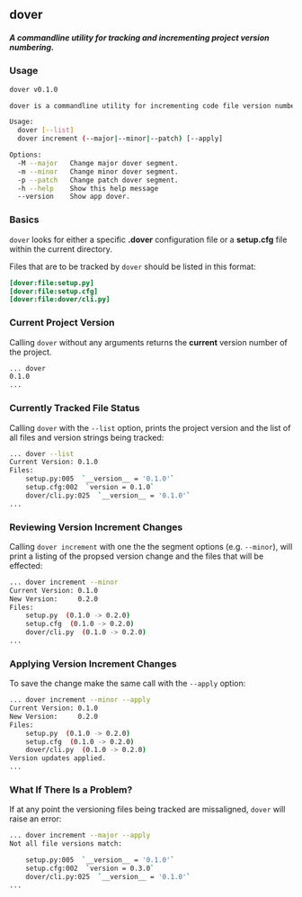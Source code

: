 ## dover

##### A commandline utility for tracking and incrementing project version numbering.

### Usage

```bash
dover v0.1.0

dover is a commandline utility for incrementing code file version numbering.

Usage:
  dover [--list]
  dover increment (--major|--minor|--patch) [--apply]

Options:
  -M --major   Change major dover segment.
  -m --minor   Change minor dover segment.
  -p --patch   Change patch dover segment.
  -h --help    Show this help message
  --version    Show app dover.

```

### Basics

`dover` looks for either a specific **.dover** configuration file or
a **setup.cfg** file within the current directory.

Files that are to be tracked by `dover` should be listed in this format:

```ini
[dover:file:setup.py]
[dover:file:setup.cfg]
[dover:file:dover/cli.py]

```

### Current Project Version

Calling `dover` without any arguments returns the **current** version number
of the project.

```bash
... dover
0.1.0
...

```

### Currently Tracked File Status

Calling `dover` with the `--list` option, prints the project version and 
the list of all files and version strings being tracked:

```bash
... dover --list
Current Version: 0.1.0
Files:
    setup.py:005  `__version__ = '0.1.0'`
    setup.cfg:002  `version = 0.1.0`
    dover/cli.py:025  `__version__ = '0.1.0'`
...

```

### Reviewing Version Increment Changes

Calling `dover increment` with one the the segment options (e.g. `--minor`), will
print a listing of the propsed version change and the files that will be effected:

```bash
... dover increment --minor
Current Version: 0.1.0
New Version:     0.2.0
Files:
    setup.py  (0.1.0 -> 0.2.0)
    setup.cfg  (0.1.0 -> 0.2.0)
    dover/cli.py  (0.1.0 -> 0.2.0)
...
```

### Applying Version Increment Changes

To save the change make the same call with the `--apply` option:

```bash
... dover increment --minor --apply
Current Version: 0.1.0
New Version:     0.2.0
Files:
    setup.py  (0.1.0 -> 0.2.0)
    setup.cfg  (0.1.0 -> 0.2.0)
    dover/cli.py  (0.1.0 -> 0.2.0)
Version updates applied.
...
```

### What If There Is a Problem?

If at any point the versioning files being tracked are missaligned, `dover` will raise an error:

```bash
... dover increment --major --apply
Not all file versions match:

    setup.py:005  `__version__ = '0.1.0'`
    setup.cfg:002  `version = 0.3.0`
    dover/cli.py:025  `__version__ = '0.1.0'`
...
```
